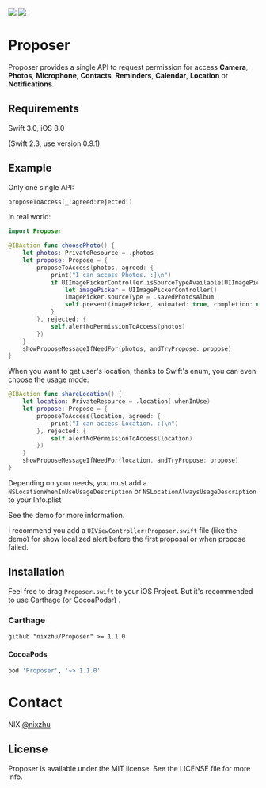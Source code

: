 <p>
<a href="http://cocoadocs.org/docsets/Proposer"><img src="https://img.shields.io/cocoapods/v/Proposer.svg?style=flat"></a>
<a href="https://github.com/Carthage/Carthage/"><img src="https://img.shields.io/badge/Carthage-compatible-4BC51D.svg?style=flat"></a>
</p>

# Proposer

Proposer provides a single API to request permission for access **Camera**, **Photos**, **Microphone**, **Contacts**, **Reminders**, **Calendar**, **Location** or **Notifications**.

## Requirements

Swift 3.0, iOS 8.0

(Swift 2.3, use version 0.9.1)

## Example

Only one single API:

```swift
proposeToAccess(_:agreed:rejected:)
```

In real world:

```swift
import Proposer
```

```swift
@IBAction func choosePhoto() {
    let photos: PrivateResource = .photos
    let propose: Propose = {
        proposeToAccess(photos, agreed: {
            print("I can access Photos. :]\n")
            if UIImagePickerController.isSourceTypeAvailable(UIImagePickerControllerSourceType.savedPhotosAlbum) {
                let imagePicker = UIImagePickerController()
                imagePicker.sourceType = .savedPhotosAlbum
                self.present(imagePicker, animated: true, completion: nil)
            }
        }, rejected: {
            self.alertNoPermissionToAccess(photos)
        })
    }
    showProposeMessageIfNeedFor(photos, andTryPropose: propose)
}
```

When you want to get user's location, thanks to Swift's enum, you can even choose the usage mode:

```swift
@IBAction func shareLocation() {
    let location: PrivateResource = .location(.whenInUse)
    let propose: Propose = {
        proposeToAccess(location, agreed: {
            print("I can access Location. :]\n")
        }, rejected: {
            self.alertNoPermissionToAccess(location)
        })
    }
    showProposeMessageIfNeedFor(location, andTryPropose: propose)
}
```

Depending on your needs, you must add a `NSLocationWhenInUseUsageDescription` or `NSLocationAlwaysUsageDescription` to your Info.plist

See the demo for more information.

I recommend you add a `UIViewController+Proposer.swift` file (like the demo) for show localized alert before the first proposal or when propose failed.

## Installation

Feel free to drag `Proposer.swift` to your iOS Project. But it's recommended to use Carthage (or CocoaPodsr) .

### Carthage

```ogdl
github "nixzhu/Proposer" >= 1.1.0
```

#### CocoaPods

```ruby
pod 'Proposer', '~> 1.1.0'
```

# Contact

NIX [@nixzhu](https://twitter.com/nixzhu)

## License

Proposer is available under the MIT license. See the LICENSE file for more info.

